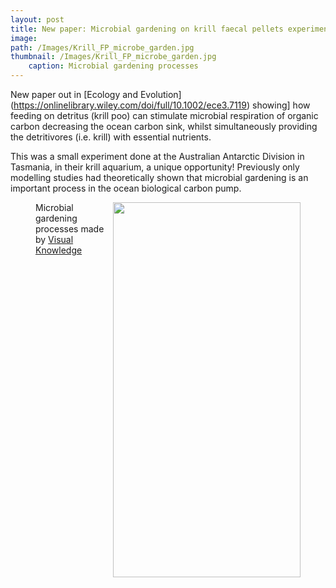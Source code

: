 ```yaml
---
layout: post
title: New paper: Microbial gardening on krill faecal pellets experiment
image: 
path: /Images/Krill_FP_microbe_garden.jpg
thumbnail: /Images/Krill_FP_microbe_garden.jpg
    caption: Microbial gardening processes
---
```


New paper out in [Ecology and Evolution] (https://onlinelibrary.wiley.com/doi/full/10.1002/ece3.7119) showing] how feeding on detritus (krill poo) can stimulate microbial respiration of organic carbon decreasing the ocean carbon sink, whilst simultaneously providing the detritivores (i.e. krill) with essential nutrients.

This was a small experiment done at the Australian Antarctic Division in Tasmania, in their krill aquarium, a unique opportunity! Previously only modelling studies had theoretically shown that microbial gardening is an important process in the ocean biological carbon pump. 


<figure>
<img src="/Images/Krill_FP_microbe_garden.jpg" style="float: right;" width = "300" height = "600" alt="" >
    <figcaption>Microbial gardening processes made by <a href="https://www.visualknowledge.design/">Visual Knowledge</a> </figcaption>
</figure>
